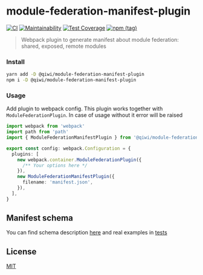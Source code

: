 # module-federation-manifest-plugin

[![CI](https://github.com/qiwi/module-federation-manifest-plugin/actions/workflows/ci.yaml/badge.svg?branch=master)](https://github.com/qiwi/module-federation-manifest-plugin/actions/workflows/ci.yaml)
[![Maintainability](https://api.codeclimate.com/v1/badges/b393ef93cb69397b2738/maintainability)](https://codeclimate.com/github/qiwi/module-federation-manifest-plugin/maintainability)
[![Test Coverage](https://api.codeclimate.com/v1/badges/b393ef93cb69397b2738/test_coverage)](https://codeclimate.com/github/qiwi/module-federation-manifest-plugin/test_coverage)
[![npm (tag)](https://img.shields.io/npm/v/@qiwi/module-federation-manifest-plugin/latest.svg)](https://www.npmjs.com/package/@qiwi/module-federation-manifest-plugin)
> Webpack plugin to generate manifest about module federation: shared, exposed, remote modules

### Install

```bash
yarn add -D @qiwi/module-federation-manifest-plugin
npm i -D @qiwi/module-federation-manifest-plugin
```

### Usage

Add plugin to webpack config. This plugin works together with `ModuleFederationPlugin`. In case of usage without it error will be raised

```typescript
import webpack from 'webpack'
import path from 'path'
import { ModuleFederationManifestPlugin } from '@qiwi/module-federation-manifest-plugin'

export const config: webpack.Configuration = {
  plugins: [
    new webpack.container.ModuleFederationPlugin({
      /** Your options here */
    }),
    new ModuleFederationManifestPlugin({
      filename: 'manifest.json',
    }),
  ],
}
```

## Manifest schema

You can find schema description [here](https://github.com/qiwi/module-federation-manifest-plugin/blob/main/src/main/ts/schema.ts) and real examples in [tests](https://github.com/qiwi/module-federation-manifest-plugin/blob/main/src/test/ts/e2e.spec.ts)


## License
[MIT](./LICENSE)
